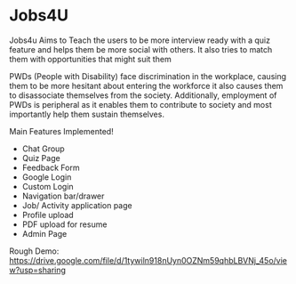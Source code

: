 # Jobs4U
Jobs4u Aims to Teach the users to be more interview ready with a quiz feature and helps them be more social with others. It also tries to match them with opportunities that might suit them

PWDs (People with Disability) face discrimination in the workplace, causing them to be more hesitant about entering the workforce it also causes them to disassociate themselves from the society. Additionally, employment of PWDs is peripheral as it enables them to contribute to society and most importantly help them sustain themselves.

Main Features Implemented!
- Chat Group
- Quiz Page 
- Feedback Form 
- Google Login 
- Custom Login 
- Navigation bar/drawer 
- Job/ Activity application page
- Profile upload 
- PDF upload for resume
- Admin Page



Rough Demo:
https://drive.google.com/file/d/1tywiln918nUyn0OZNm59qhbLBVNj_45o/view?usp=sharing
